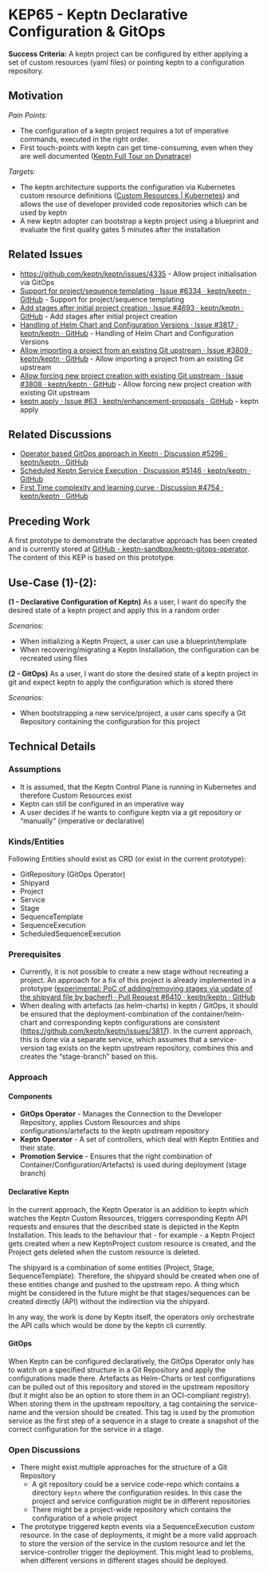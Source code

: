 # KEP65 - Keptn Declarative Configuration & GitOps

**Success Criteria:** A keptn project can be configured by either applying a set of custom resources (yaml files) or pointing keptn to a configuration repository.

## Motivation
*Pain Points:*
* The configuration of a keptn project requires a lot of imperative commands, executed in the right order.
* First touch-points with keptn can get time-consuming, even when they are well documented ([Keptn Full Tour on Dynatrace](https://tutorials.keptn.sh/tutorials/keptn-full-tour-dynatrace-011/index.html?index=..%2F..index#0))

*Targets:*
* The keptn architecture supports the configuration via Kubernetes custom resource definitions ([Custom Resources | Kubernetes](https://kubernetes.io/docs/concepts/extend-kubernetes/api-extension/custom-resources/)) and allows the use of developer provided code repositories which can be used by keptn
* A new keptn adopter can bootstrap a keptn project using a blueprint and evaluate the first quality gates 5 minutes after the installation

## Related Issues
* https://github.com/keptn/keptn/issues/4335 - Allow project initialisation via GitOps
* [Support for project/sequence templating · Issue #6334 · keptn/keptn · GitHub](https://github.com/keptn/keptn/issues/6334) - Support for project/sequence templating
* [Add stages after initial project creation · Issue #4693 · keptn/keptn · GitHub](https://github.com/keptn/keptn/issues/4693) - Add stages after initial project creation
* [Handling of Helm Chart and Configuration Versions  · Issue #3817 · keptn/keptn · GitHub](https://github.com/keptn/keptn/issues/3817) - Handling of Helm Chart and Configuration Versions
* [Allow importing a project from an existing Git upstream · Issue #3809 · keptn/keptn · GitHub](https://github.com/keptn/keptn/issues/3809) - Allow importing a project from an existing Git upstream
* [Allow forcing new project creation with existing Git upstream · Issue #3808 · keptn/keptn · GitHub](https://github.com/keptn/keptn/issues/3808) - Allow forcing new project creation with existing Git upstream
* [keptn apply · Issue #63 · keptn/enhancement-proposals · GitHub](https://github.com/keptn/enhancement-proposals/issues/63) - keptn apply

## Related Discussions
* [Operator based GitOps approach in Keptn · Discussion #5296 · keptn/keptn · GitHub](https://github.com/keptn/keptn/discussions/5296)
* [Scheduled Keptn Service Execution · Discussion #5146 · keptn/keptn · GitHub](https://github.com/keptn/keptn/discussions/5146)
* [First Time complexity and learning curve · Discussion #4754 · keptn/keptn · GitHub](https://github.com/keptn/keptn/discussions/4754)

## Preceding Work
A first prototype to demonstrate the declarative approach has been created and is currently stored at [GitHub - keptn-sandbox/keptn-gitops-operator](https://github.com/keptn-sandbox/keptn-gitops-operator). The content of this KEP is based on this prototype.

## Use-Case (1)-(2):
**(1 - Declarative Configuration of Keptn)** As a user, I want do specify the desired state of a keptn project and apply this in a random order

*Scenarios:*
* When initializing a Keptn Project,  a user can use a blueprint/template
* When recovering/migrating a Keptn Installation, the configuration can be recreated using files

**(2 - GitOps)** As a user, I want do store the desired state of a keptn project in git and expect keptn to apply the configuration which is stored there

*Scenarios:*
* When bootstrapping a new service/project, a user cans specify a Git Repository containing the configuration for this project

## Technical Details
### Assumptions
* It is assumed, that the Keptn Control Plane is running in Kubernetes and therefore Custom Resources exist
* Keptn can still be configured in an imperative way
* A user decides if he wants to configure keptn via a git repository or “manually” (imperative or declarative)

### Kinds/Entities
Following Entities should exist as CRD (or exist in the current prototype):
* GitRepository (GitOps Operator)
* Shipyard
* Project
* Service
* Stage
* SequenceTemplate
* SequenceExecution
* ScheduledSequenceExecution

### Prerequisites
* Currently, it is not possible to create a new stage without recreating a project. An approach for a fix of this project is already implemented in a prototype ([experimental: PoC of adding/removing stages via update of the shipyard file by bacherfl · Pull Request #6410 · keptn/keptn · GitHub](https://github.com/keptn/keptn/pull/6410)
* When dealing with artefacts (as helm-charts) in keptn / GitOps, it should be ensured that the deployment-combination of the container/helm-chart and corresponding keptn configurations are consistent (https://github.com/keptn/keptn/issues/3817). In the current approach, this is done via a separate service, which assumes that a service-version tag exists on the keptn upstream repository, combines this and creates the “stage-branch” based on this.

### Approach

#### Components
* **GitOps Operator** - Manages the Connection to the Developer Repository, applies Custom Resources and ships configurations/artefacts to the keptn upstream repository
* **Keptn Operator** - A set of controllers, which deal with Keptn Entities and their state.
* **Promotion Service** - Ensures that the right combination of Container/Configuration/Artefacts) is used during deployment (stage branch)

#### Declarative Keptn
In the current approach, the Keptn Operator is an addition to keptn which watches the Keptn Custom Resources, triggers corresponding Keptn API requests and ensures that the described state is depicted in the Keptn Installation. This leads to the behaviour that - for example - a Keptn Project gets created when a new KeptnProject custom resource is created, and the Project gets deleted when the custom resource is deleted.

The shipyard is a combination of some entities (Project, Stage, SequenceTemplate). Therefore, the shipyard should be created when one of these entities change and pushed to the upstream repo. A thing which might be considered in the future might be that stages/sequences can be created directly (API) without the indirection via the shipyard.

In any way, the work is done by Keptn itself, the operators only orchestrate the API calls which would be done by the keptn cli currently.

#### GitOps
When Keptn can be configured declaratively, the GitOps Operator only has to watch on a specified structure in a Git Repository and apply the configurations made there. Artefacts as Helm-Charts or test configurations can be pulled out of this repository and stored in the upstream repository (but it might also be an option to store them in an OCI-compliant registry). When storing them in the upstream repository, a tag containing the service-name and the version should be created. This tag is used by the promotion service as the first step of a sequence in a stage to create a snapshot of the correct configuration for the service in a stage.

### Open Discussions
* There might exist multiple approaches for the structure of a Git Repository
    * A git repository could be a service code-repo which contains a directory `keptn` where the configuration resides. In this case the project and service configuration might be in different repositories
    * There might be a project-wide repository which contains the configuration of a whole project
* The prototype triggered keptn events via a SequenceExecution custom resource. In the case of deployments, it might be a more valid approach to store the version of the service in the custom resource and let the service-controller trigger the deployment. This might lead to problems, when different versions in different stages should be deployed.


